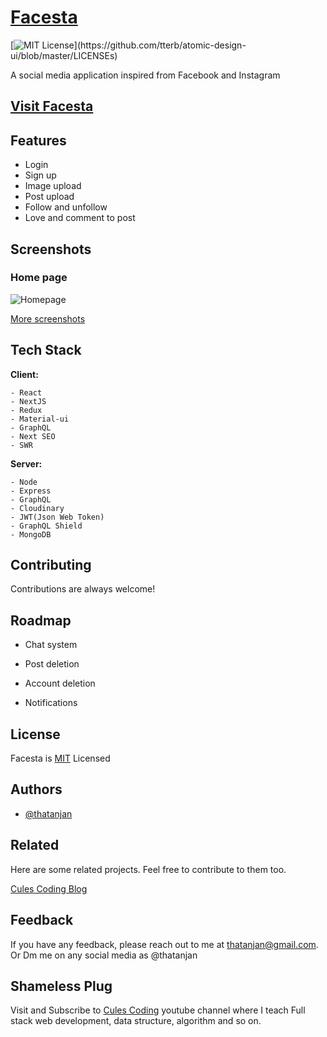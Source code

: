# [Facesta](https://facesta.vercel.app/)

[![MIT License](https://img.shields.io/apm/l/atomic-design-ui.svg?)](https://github.com/tterb/atomic-design-ui/blob/master/LICENSEs)

A social media application inspired from Facebook and Instagram

## [Visit Facesta](https://facesta.vercel.app/)

## Features

- Login
- Sign up
- Image upload
- Post upload
- Follow and unfollow
- Love and comment to post

## Screenshots

### Home page

![Homepage](https://raw.githubusercontent.com/thatanjan/facesta/master/screenshots/homepage.png)

[More screenshots](https://github.com/thatanjan/facesta/blob/master/screenshots.md)

## Tech Stack

**Client:**

    - React
    - NextJS
    - Redux
    - Material-ui
    - GraphQL
    - Next SEO
    - SWR

**Server:**

    - Node
    - Express
    - GraphQL
    - Cloudinary
    - JWT(Json Web Token)
    - GraphQL Shield
    - MongoDB

## Contributing

Contributions are always welcome!

## Roadmap

- Chat system

- Post deletion

- Account deletion

- Notifications

## License

Facesta is [MIT](https://github.com/thatanjan/facesta/blob/master/LICENSE) Licensed

## Authors

- [@thatanjan](https://thatanjan.me)

## Related

Here are some related projects. Feel free to contribute to them too.

[Cules Coding Blog](https://github.com/thatanjan/cules-coding)

## Feedback

If you have any feedback, please reach out to me at thatanjan@gmail.com.
Or Dm me on any social media as @thatanjan

## Shameless Plug

Visit and Subscribe to [Cules Coding](https://www.youtube.com/channel/UCBaGowNYTUsm3IDaHbLRMYw?sub_confirmation=1)
youtube channel where I teach Full stack web development, data structure, algorithm and so on.
